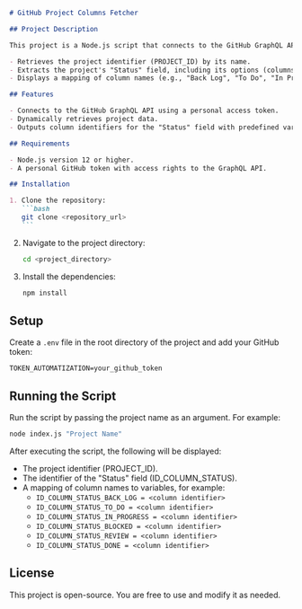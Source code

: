 ````markdown
# GitHub Project Columns Fetcher

## Project Description

This project is a Node.js script that connects to the GitHub GraphQL API to retrieve information about a GitHub Projects V2 project. The script performs the following tasks:

- Retrieves the project identifier (PROJECT_ID) by its name.
- Extracts the project's "Status" field, including its options (columns).
- Displays a mapping of column names (e.g., "Back Log", "To Do", "In Progress", "Blocked", "Review", "Done") to corresponding variables and their identifiers.

## Features

- Connects to the GitHub GraphQL API using a personal access token.
- Dynamically retrieves project data.
- Outputs column identifiers for the "Status" field with predefined variable names.

## Requirements

- Node.js version 12 or higher.
- A personal GitHub token with access rights to the GraphQL API.

## Installation

1. Clone the repository:
   ```bash
   git clone <repository_url>
   ```
````

2. Navigate to the project directory:
   ```bash
   cd <project_directory>
   ```
3. Install the dependencies:
   ```bash
   npm install
   ```

## Setup

Create a `.env` file in the root directory of the project and add your GitHub token:

```dotenv
TOKEN_AUTOMATIZATION=your_github_token
```

## Running the Script

Run the script by passing the project name as an argument. For example:

```bash
node index.js "Project Name"
```

After executing the script, the following will be displayed:

- The project identifier (PROJECT_ID).
- The identifier of the "Status" field (ID_COLUMN_STATUS).
- A mapping of column names to variables, for example:
  - `ID_COLUMN_STATUS_BACK_LOG = <column identifier>`
  - `ID_COLUMN_STATUS_TO_DO = <column identifier>`
  - `ID_COLUMN_STATUS_IN_PROGRESS = <column identifier>`
  - `ID_COLUMN_STATUS_BLOCKED = <column identifier>`
  - `ID_COLUMN_STATUS_REVIEW = <column identifier>`
  - `ID_COLUMN_STATUS_DONE = <column identifier>`

## License

This project is open-source. You are free to use and modify it as needed.

